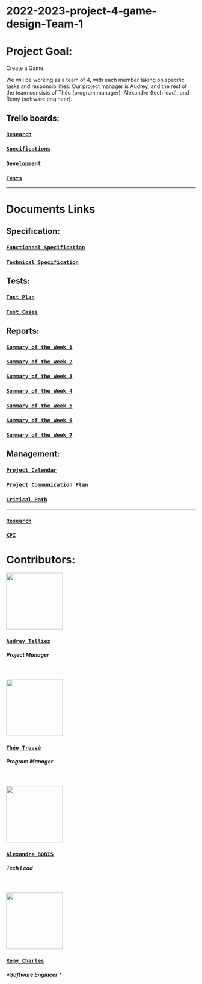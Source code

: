 # 2022-2023-project-4-game-design-Team-1

# Project Goal:

Create a Game.

We will be working as a team of 4, with each member taking on specific tasks and responsibilities. Our project manager is Audrey, and the rest of the team consists of Théo (program manager), Alexandre (tech lead), and Remy (software engineer).

## Trello boards:
### [**`Research`**]()
### [**`Specifications`**]()
### [**`Development`**]()
### [**`Tests`**]()
<hr>

# Documents Links

## Specification:

### [`Functionnal Specification`](https://github.com/algosup/2022-2023-project-4-game-design-Team-1/blob/documents/Specifications/Functional_Specifications.md)

### [`Technical Specification`](https://github.com/algosup/2022-2023-project-4-game-design-Team-1/blob/documents/Specifications/Technical_Specifications.md)

## Tests:

### [`Test Plan`](https://github.com/algosup/2022-2023-project-4-game-design-Team-1/blob/documents/Tests/Test_plan.md)

### [`Test Cases`](https://github.com/algosup/2022-2023-project-4-game-design-Team-1/blob/documents/Tests/test_case.md)

## Reports:

### [`Summary of the Week 1`](https://github.com/algosup/2022-2023-project-4-game-design-Team-1/blob/documents/weekly_recap/week_1.md)

### [`Summary of the Week 2`](https://github.com/algosup/2022-2023-project-4-game-design-Team-1/blob/documents/weekly_recap/week_2.md)

### [`Summary of the Week 3`](https://github.com/algosup/2022-2023-project-4-game-design-Team-1/blob/documents/weekly_recap/week_3.md)

### [`Summary of the Week 4`](https://github.com/algosup/2022-2023-project-4-game-design-Team-1/blob/documents/weekly_recap/week_4.md)

### [`Summary of the Week 5`](https://github.com/algosup/2022-2023-project-4-game-design-Team-1/blob/documents/weekly_recap/week_5.md)

### [`Summary of the Week 6`](https://github.com/algosup/2022-2023-project-4-game-design-Team-1/blob/documents/weekly_recap/week_6.md)

### [`Summary of the Week 7`](https://github.com/algosup/2022-2023-project-4-game-design-Team-1/blob/documents/weekly_recap/week_7.md)

## Management:

### [`Project Calendar`](https://github.com/algosup/2022-2023-project-4-game-design-Team-1/blob/documents/Management/Project_calendar.md)

### [`Project Communication Plan`](https://github.com/algosup/2022-2023-project-4-game-design-Team-1/blob/documents/Management/communication_plan.md)

### [`Critical Path`](https://github.com/algosup/2022-2023-project-4-game-design-Team-1/blob/documents/Management/Critical_path.md)
<hr>

### [**`Research`**](https://github.com/algosup/2022-2023-project-4-game-design-Team-1/blob/documents/Management/Research.md)

### [**`KPI`**](https://github.com/algosup/2022-2023-project-4-game-design-Team-1/blob/documents/Management/KPI.md)

# Contributors:

<img src="https://avatars.githubusercontent.com/u/114394252?v=4" width="150">

### [**`Audrey Telliez`**](https://github.com/audreytllz)
##### *Project Manager*
<br>
<br>

<img src="https://avatars.githubusercontent.com/u/71769486?v=4" width="150">

### [**`Théo Trouvé`**](https://github.com/TheoTr)
##### *Program Manager*
<br>
<br>

<img src="https://avatars.githubusercontent.com/u/91249694?v=4" width="150">

### [**`Alexandre BOBIS`**](https://github.com/AlexandreBobis)
##### *Tech Lead*
<br>
<br>

<img src="https://avatars.githubusercontent.com/u/100137905?v=4" width=150 >

### [**`Remy Charles`**](https://github.com/RemyCHARLES)
##### *Software Engineer *
<br>
<br>